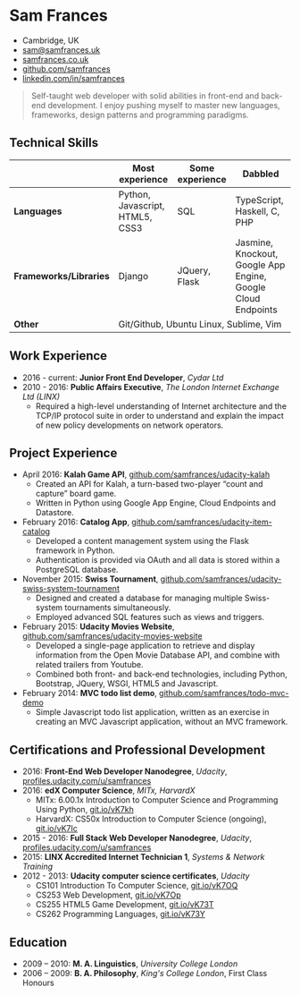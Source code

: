 Sam Frances
===========
- Cambridge, UK
- sam@samfrances.uk
- [samfrances.co.uk](http://www.samfrances.co.uk)
- [github.com/samfrances](http://www.github.com/samfrances)
- [linkedin.com/in/samfrances](http://www.linkedin.com/in/samfrances)

> Self-taught web developer with solid abilities in front-end and back-end development. I enjoy pushing myself to master new languages, frameworks, design patterns and programming paradigms.


Technical Skills
----------------

<table>
  <thead>
    <tr>
      <th></th>
      <th>Most experience</th>
      <th>Some experience</th>
      <th>Dabbled</th>
    </tr>
  </thead>
  <tbody>
    <tr>
      <td><strong>Languages</strong></td>
      <td>Python, Javascript, HTML5, CSS3</td>
      <td>SQL</td>
      <td>TypeScript, Haskell, C, PHP</td>
    </tr>
    <tr>
      <td><strong>Frameworks/Libraries</strong></td>
      <td>Django</td>
      <td>JQuery, Flask</td>
      <td>Jasmine, Knockout, Google App Engine, Google Cloud Endpoints</td>
    </tr>
    <tr>
      <td><strong>Other</strong></td>
      <td colspan="3">Git/Github, Ubuntu Linux, Sublime, Vim</td>
    </tr>
  </tbody>
</table>

Work Experience
---------------

- 2016 - current: **Junior Front End Developer**, *Cydar Ltd*
- 2010 - 2016: **Public Affairs Executive**, *The London Internet Exchange Ltd (LINX)*
    + Required a high-level understanding of Internet architecture and the TCP/IP protocol suite in order to understand and explain the impact of new policy developments on network operators.

Project Experience
------------------

- April 2016: **Kalah Game API**, [github.com/samfrances/udacity-kalah](http://www.github.com/samfrances/udacity-kalah)
    + Created an API for Kalah, a turn-based two-player “count and capture” board game.
    + Written in Python using Google App Engine, Cloud Endpoints and Datastore.
- February 2016: **Catalog App**, [github.com/samfrances/udacity-item-catalog](http://github.com/samfrances/udacity-item-catalog)
    + Developed a content management system using the Flask framework in Python.
    + Authentication is provided via OAuth and all data is stored within a PostgreSQL database.
- November 2015: **Swiss Tournament**, [github.com/samfrances/udacity-swiss-system-tournament](http://www.github.com/samfrances/udacity-swiss-system-tournament)
    + Designed and created a database for managing multiple Swiss-system tournaments simultaneously.
    + Employed advanced SQL features such as views and triggers.
- February 2015: **Udacity Movies Website**, [github.com/samfrances/udacity-movies-website](http://www.github.com/samfrances/udacity-movies-website)
    + Developed a single-page application to retrieve and display information from the Open Movie Database API, and combine with related trailers from Youtube.
    + Combined both front- and back-end technologies, including Python, Bootstrap, JQuery, WSGI, HTML5 and Javascript.
- February 2014: **MVC todo list demo**, [github.com/samfrances/todo-mvc-demo](http://www.github.com/samfrances/todo-mvc-demo)
    + Simple Javascript todo list application, written as an exercise in creating an MVC Javascript application, without an MVC framework.

Certifications and Professional Development
------------------------

- 2016: **Front-End Web Developer Nanodegree**, *Udacity*, [profiles.udacity.com/u/samfrances](https://profiles.udacity.com/u/samfrances)
- 2016: **edX Computer Science**, *MITx, HarvardX*
  + MITx: 6.00.1x Introduction to Computer Science and Programming Using Python, [git.io/vK7kh](https://git.io/vK7kh)
  + HarvardX: CS50x Introduction to Computer Science (ongoing), [git.io/vK7Ic](https://git.io/vK7Ic)
- 2015 - 2016: **Full Stack Web Developer Nanodegree**, *Udacity*, [profiles.udacity.com/u/samfrances](https://profiles.udacity.com/u/samfrances)
- 2015: **LINX Accredited Internet Technician 1**, *Systems \& Network Training*
- 2012 - 2013: **Udacity computer science certificates**, *Udacity*
  + CS101 Introduction To Computer Science, [git.io/vK7OQ](https://git.io/vK7OQ)
  + CS253 Web Development, [git.io/vK7Op](https://git.io/vK7Op)
  + CS255 HTML5 Game Development, [git.io/vK73T](https://git.io/vK73T)
  + CS262 Programming Languages, [git.io/vK73Y](https://git.io/vK73Y)

Education
---------
- 2009 – 2010: **M. A. Linguistics**, *University College London*
- 2006 – 2009: **B. A. Philosophy**, *King's College London*, First Class Honours

